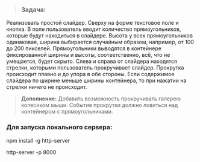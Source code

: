 > ### Задача:
Реализовать простой слайдер.
Сверху на форме текстовое поле и кнопка. В поле пользователь вводит количество прямоугольников, которые будут находиться в слайдере. Высота у всех прямоугольников одинаковая, ширина выбирается случайным образом, например, от 100 до 200 пикселей. Прямоугольники выводятся в контейнере фиксированной ширины и высоты, соответственно, всё, что не умещается, будет скрыто. Слева и справа от слайдера находятся стрелки, которыми пользователь прокручивает слайдер. Прокрутка происходит плавно и до упора в обе стороны. Если содержимое слайдера по ширине меньше ширины контейнера, то при нажатии на стрелки ничего не происходит.

> **Дополнение:**
Добавить возможность прокручивать галерею колесиком мыши. Событие прокрутки должно ловиться над контейнером с прямоугольниками.

### Для запуска локального сервера:
npm install -g http-server

http-server -p 8000 
